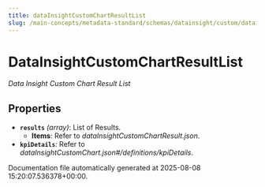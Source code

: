 ```yaml
---
title: dataInsightCustomChartResultList
slug: /main-concepts/metadata-standard/schemas/datainsight/custom/datainsightcustomchartresultlist
---
```


# DataInsightCustomChartResultList

*Data Insight Custom Chart Result List*

## Properties

- **`results`** *(array)*: List of Results.
  - **Items**: Refer to *dataInsightCustomChartResult.json*.
- **`kpiDetails`**: Refer to *dataInsightCustomChart.json#/definitions/kpiDetails*.


Documentation file automatically generated at 2025-08-08 15:20:07.536378+00:00.
